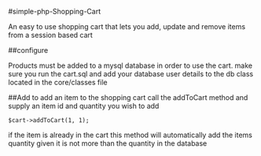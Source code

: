 #simple-php-Shopping-Cart

An easy to use shopping cart that lets you add, update and remove items from a session based cart 

##configure

Products must be added to a mysql database in order to use the cart.
make sure you run the cart.sql and add your database user details to the db class located in the core/classes file

##Add
to add an item to the shopping cart call the addToCart method and supply an item id and quantity you wish to add

```
$cart->addToCart(1, 1);
```

if the item is already in the cart this method will automatically add the items quantity given it is not more than the quantity in the database

